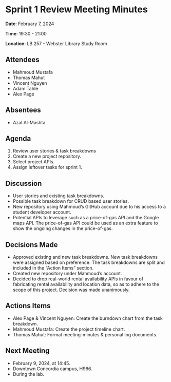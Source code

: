 # Sprint 1 Review Meeting Minutes

**Date**: February 7, 2024

**Time**: 19:30 - 21:00

**Location**: LB 257 - Webster Library Study Room

## Attendees

- Mahmoud Mustafa
- Thomas Mahut
- Vincent Nguyen
- Adam Tahle
- Alex Page

## Absentees

- Azal Al-Mashta

## Agenda

1. Review user stories & task breakdowns
2. Create a new project repository.
3. Select project APIs.
4. Assign leftover tasks for sprint 1.

## Discussion

- User stories and existing task breakdowns.
- Possible task breakdown for CRUD based user stories.
- New repository using Mahmoud’s GitHub account due to his access to a student developer account.
- Potential APIs to leverage such as a price-of-gas API and the Google maps API. The price-of-gas API could be used as an extra feature to show the ongoing changes in the price-of-gas.

## Decisions Made

- Approved existing and new task breakdowns. New task breakdowns were assigned based on preference. The task breakdowns are split and included in the “Action Items” section.  
- Created new repository under Mahmoud’s account.
- Decided to drop real-world rental availability APIs in favour of fabricating rental availability and location data, so as to adhere to the scope of this project. Decision was made unanimously. 

## Actions Items

- Alex Page & Vincent Nguyen: Create the burndown chart from the task breakdown.
- Mahmoud Mustafa: Create the project timeline chart.
- Thomas Mahut: Format meeting-minutes & personal log documents.

## Next Meeting

- February 9, 2024, at 14:45.
- Downtown Concordia campus, H966.
- During the lab.
